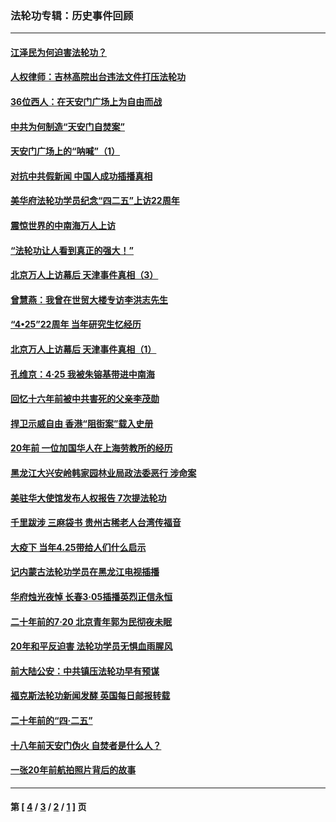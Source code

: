 ### 法轮功专辑：历史事件回顾
---
#### [江泽民为何迫害法轮功？](../../pages/nf5793/n13876324.md?06180430) 
#### [人权律师：吉林高院出台违法文件打压法轮功](../../pages/nf5793/n13825665.md?06180430) 
#### [36位西人：在天安门广场上为自由而战](../../pages/nf5793/n13390029.md?06180430) 
#### [中共为何制造“天安门自焚案”](../../pages/nf5793/n13183270.md?06180430) 
#### [天安门广场上的“呐喊”（1）](../../pages/nf5793/n13105277.md?06180430) 
#### [对抗中共假新闻 中国人成功插播真相](../../pages/nf5793/n12910618.md?06180430) 
#### [美华府法轮功学员纪念“四二五”上访22周年](../../pages/nf5793/n12904445.md?06180430) 
#### [震惊世界的中南海万人上访](../../pages/nf5793/n12903976.md?06180430) 
#### [“法轮功让人看到真正的强大！”](../../pages/nf5793/n12903195.md?06180430) 
#### [北京万人上访幕后 天津事件真相（3）](../../pages/nf5793/n12902807.md?06180430) 
#### [曾慧燕：我曾在世贸大楼专访李洪志先生](../../pages/nf5793/n12898729.md?06180430) 
#### [“4•25”22周年 当年研究生忆经历](../../pages/nf5793/n12894152.md?06180430) 
#### [北京万人上访幕后 天津事件真相（1）](../../pages/nf5793/n12885174.md?06180430) 
#### [孔维京：4·25 我被朱镕基带进中南海](../../pages/nf5793/n12864987.md?06180430) 
#### [回忆十六年前被中共害死的父亲李茂勋](../../pages/nf5793/n12880270.md?06180430) 
#### [捍卫示威自由 香港“阻街案”载入史册](../../pages/nf5793/n12811245.md?06180430) 
#### [20年前 一位加国华人在上海劳教所的经历](../../pages/nf5793/n12707932.md?06180430) 
#### [黑龙江大兴安岭韩家园林业局政法委恶行 涉命案](../../pages/nf5793/n12622815.md?06180430) 
#### [美驻华大使馆发布人权报告 7次提法轮功](../../pages/nf5793/n12520541.md?06180430) 
#### [千里跋涉 三麻袋书 贵州古稀老人台湾传福音](../../pages/nf5793/n12198750.md?06180430) 
#### [大疫下 当年4.25带给人们什么启示](../../pages/nf5793/n12058565.md?06180430) 
#### [记内蒙古法轮功学员在黑龙江电视插播](../../pages/nf5793/n11699194.md?06180430) 
#### [华府烛光夜悼 长春3·05插播英烈正信永恒](../../pages/nf5793/n11397432.md?06180430) 
#### [二十年前的7·20 北京青年郭为民彻夜未眠](../../pages/nf5793/n11354195.md?06180430) 
#### [20年和平反迫害 法轮功学员无惧血雨腥风](../../pages/nf5793/n11348279.md?06180430) 
#### [前大陆公安：中共镇压法轮功早有预谋](../../pages/nf5793/n11352168.md?06180430) 
#### [福克斯法轮功新闻发酵  英国每日邮报转载](../../pages/nf5793/n11285952.md?06180430) 
#### [二十年前的“四·二五”](../../pages/nf5793/n11207639.md?06180430) 
#### [十八年前天安门伪火 自焚者是什么人？](../../pages/nf5793/n10996556.md?06180430) 
#### [一张20年前航拍照片背后的故事](../../pages/nf5793/n10693797.md?06180430) 

---
#### 第 [ [4](./4.md?06180430) / [3](./3.md?06180430) / [2](./2.md?06180430) / [1](./1.md?06180430) ] 页
